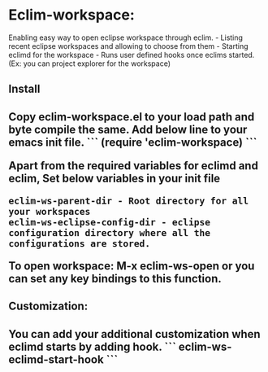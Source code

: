 <h1>Eclim-workspace:</h1>
Enabling easy way to open eclipse workspace through eclim. 
- Listing recent eclipse workspaces and allowing to choose from them
- Starting eclimd for the workspace
- Runs user defined hooks once eclims started. (Ex: you can project explorer for the workspace)

<h2>Install<h2>
Copy eclim-workspace.el to your load path and byte compile the same. Add below line to your emacs init file.
```
(require 'eclim-workspace)
```

Apart from the required variables for eclimd and eclim, Set below variables in your init file
```
eclim-ws-parent-dir - Root directory for all your workspaces
eclim-ws-eclipse-config-dir - eclipse configuration directory where all the configurations are stored.
```

To open workspace: M-x eclim-ws-open or you can set any key bindings to this function.

<h2>Customization:<h2>
You can add your additional customization when eclimd starts by adding hook.
```
eclim-ws-eclimd-start-hook
```
